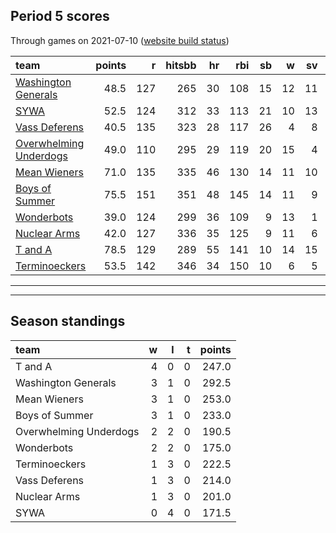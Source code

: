 

## Period 5 scores

Through games on 2021-07-10 ([website build status](https://github.com/brian-bot/pl-site/actions))


|team                                              | points|   r| hitsbb| hr| rbi| sb|  w| sv|  so|   era|  whip|
|:-------------------------------------------------|------:|---:|------:|--:|---:|--:|--:|--:|---:|-----:|-----:|
|[Washington Generals](./washingtongenerals)       |   48.5| 127|    265| 30| 108| 15| 12| 11| 192| 3.895| 1.211|
|[SYWA](./sywa)                                    |   52.5| 124|    312| 33| 113| 21| 10| 13| 146| 3.030| 1.137|
|[Vass Deferens](./vassdeferens)                   |   40.5| 135|    323| 28| 117| 26|  4|  8| 154| 4.571| 1.488|
|[Overwhelming Underdogs](./overwhelmingunderdogs) |   49.0| 110|    295| 29| 119| 20| 15|  4| 188| 3.482| 1.194|
|[Mean Wieners](./meanwieners)                     |   71.0| 135|    335| 46| 130| 14| 11| 10| 202| 3.305| 1.071|
|[Boys of Summer](./boysofsummer)                  |   75.5| 151|    351| 48| 145| 14| 11|  9| 213| 4.013| 1.106|
|[Wonderbots](./wonderbots)                        |   39.0| 124|    299| 36| 109|  9| 13|  1| 166| 3.962| 1.258|
|[Nuclear Arms](./nucleararms)                     |   42.0| 127|    336| 35| 125|  9| 11|  6| 155| 4.674| 1.399|
|[T and A](./tanda)                                |   78.5| 129|    289| 55| 141| 10| 14| 15| 236| 2.575| 1.069|
|[Terminoeckers](./terminoeckers)                  |   53.5| 142|    346| 34| 150| 10|  6|  5| 210| 5.410| 1.299|

* * *
* * *

## Season standings


|team                   |  w|  l|  t| points|
|:----------------------|--:|--:|--:|------:|
|T and A                |  4|  0|  0|  247.0|
|Washington Generals    |  3|  1|  0|  292.5|
|Mean Wieners           |  3|  1|  0|  253.0|
|Boys of Summer         |  3|  1|  0|  233.0|
|Overwhelming Underdogs |  2|  2|  0|  190.5|
|Wonderbots             |  2|  2|  0|  175.0|
|Terminoeckers          |  1|  3|  0|  222.5|
|Vass Deferens          |  1|  3|  0|  214.0|
|Nuclear Arms           |  1|  3|  0|  201.0|
|SYWA                   |  0|  4|  0|  171.5|


